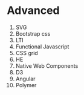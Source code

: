 # Advanced

1.  SVG
2.  Bootstrap css
3.  LTI
4.  Functional Javascript
5.  CSS grid
6.  HE
7.  Native Web Components
8.  D3
9.  Angular
10.  Polymer